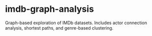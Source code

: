 # imdb-graph-analysis
Graph-based exploration of IMDb datasets. Includes actor connection analysis, shortest paths, and genre-based clustering.

